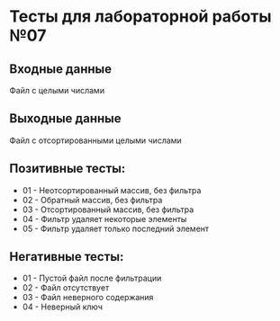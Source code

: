 # Тесты для лабораторной работы №07
## Входные данные
Файл с целыми числами
## Выходные данные
Файл с отсортированными целыми числами
## Позитивные тесты:
- 01 - Неотсортированный массив, без фильтра
- 02 - Обратный массив, без фильтра
- 03 - Отсортированный массив, без фильтра
- 04 - Фильтр удаляет некоторые элементы
- 05 - Фильтр удаляет только последний элемент

## Негативные тесты:
- 01 - Пустой файл после фильтрации
- 02 - Файл отсутствует
- 03 - Файл неверного содержания
- 04 - Неверный ключ

